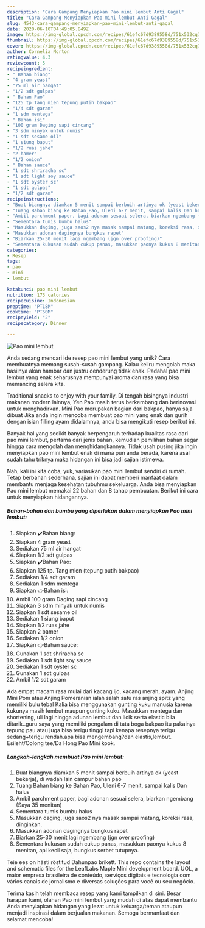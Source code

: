 ```yaml
---
description: "Cara Gampang Menyiapkan Pao mini lembut Anti Gagal"
title: "Cara Gampang Menyiapkan Pao mini lembut Anti Gagal"
slug: 4543-cara-gampang-menyiapkan-pao-mini-lembut-anti-gagal
date: 2020-06-10T04:49:05.849Z
image: https://img-global.cpcdn.com/recipes/61efc67d9389558d/751x532cq70/pao-mini-lembut-foto-resep-utama.jpg
thumbnail: https://img-global.cpcdn.com/recipes/61efc67d9389558d/751x532cq70/pao-mini-lembut-foto-resep-utama.jpg
cover: https://img-global.cpcdn.com/recipes/61efc67d9389558d/751x532cq70/pao-mini-lembut-foto-resep-utama.jpg
author: Cornelia Norton
ratingvalue: 4.3
reviewcount: 5
recipeingredient:
- " Bahan biang"
- "4 gram yeast"
- "75 ml air hangat"
- "1/2 sdt gulpas"
- " Bahan Pao"
- "125 tp Tang mien tepung putih bakpao"
- "1/4 sdt garam"
- "1 sdm mentega"
- " Bahan isi"
- "100 gram Daging sapi cincang"
- "3 sdm minyak untuk numis"
- "1 sdt sesame oil"
- "1 siung baput"
- "1/2 ruas jahe"
- "2 bamer"
- "1/2 onion"
- " Bahan sauce"
- "1 sdt shriracha sc"
- "1 sdt light soy sauce"
- "1 sdt oyster sc"
- "1 sdt gulpas"
- "1/2 sdt garam"
recipeinstructions:
- "Buat biangnya diamkan 5 menit sampai berbuih artinya ok (yeast bekerja), di wadah lain campur bahan pao"
- "Tuang Bahan biang ke Bahan Pao, Uleni 6-7 menit, sampai kalis Dan halus"
- "Ambil parchment paper, bagi adonan sesuai selera, biarkan ngembang (Saya 35 menitan)"
- "Sementara tumis bumbu halus"
- "Masukkan daging, juga saos2 nya masak sampai matang, koreksi rasa, dinginkan."
- "Masukkan adonan dagingnya bungkus rapet"
- "Biarkan 25-30 menit lagi ngembang (jgn over proofing)"
- "Sementara kukusan sudah cukup panas, masukkan paonya kukus 8 menitan, api kecil saja, bungkus serbet tutupnya."
categories:
- Resep
tags:
- pao
- mini
- lembut

katakunci: pao mini lembut 
nutrition: 173 calories
recipecuisine: Indonesian
preptime: "PT18M"
cooktime: "PT60M"
recipeyield: "2"
recipecategory: Dinner

---
```



![Pao mini lembut](https://img-global.cpcdn.com/recipes/61efc67d9389558d/751x532cq70/pao-mini-lembut-foto-resep-utama.jpg)

Anda sedang mencari ide resep pao mini lembut yang unik? Cara membuatnya memang susah-susah gampang. Kalau keliru mengolah maka hasilnya akan hambar dan justru cenderung tidak enak. Padahal pao mini lembut yang enak seharusnya mempunyai aroma dan rasa yang bisa memancing selera kita.

Traditional snacks to enjoy with your family. Di tengah bisingnya industri makanan modern lainnya, Yen Pao masih terus berkembang dan berinovasi untuk menghadirkan. Mini Pao merupakan bagian dari bakpao, hanya saja dibuat Jika anda ingin mencoba membuat pao mini yang enak dan gurih dengan isian filling ayam didalamnya, anda bisa mengikuti resep berikut ini.

Banyak hal yang sedikit banyak berpengaruh terhadap kualitas rasa dari pao mini lembut, pertama dari jenis bahan, kemudian pemilihan bahan segar hingga cara mengolah dan menghidangkannya. Tidak usah pusing jika ingin menyiapkan pao mini lembut enak di mana pun anda berada, karena asal sudah tahu triknya maka hidangan ini bisa jadi sajian istimewa.


Nah, kali ini kita coba, yuk, variasikan pao mini lembut sendiri di rumah. Tetap berbahan sederhana, sajian ini dapat memberi manfaat dalam membantu menjaga kesehatan tubuhmu sekeluarga. Anda bisa menyiapkan Pao mini lembut memakai 22 bahan dan 8 tahap pembuatan. Berikut ini cara untuk menyiapkan hidangannya.

<!--inarticleads1-->

##### Bahan-bahan dan bumbu yang diperlukan dalam menyiapkan Pao mini lembut:

1. Siapkan  ✔️Bahan biang:
1. Siapkan 4 gram yeast
1. Sediakan 75 ml air hangat
1. Siapkan 1/2 sdt gulpas
1. Siapkan  ✔️Bahan Pao:
1. Siapkan 125 tp. Tang mien (tepung putih bakpao)
1. Sediakan 1/4 sdt garam
1. Sediakan 1 sdm mentega
1. Siapkan  👉Bahan isi:
1. Ambil 100 gram Daging sapi cincang
1. Siapkan 3 sdm minyak untuk numis
1. Siapkan 1 sdt sesame oil
1. Sediakan 1 siung baput
1. Siapkan 1/2 ruas jahe
1. Siapkan 2 bamer
1. Sediakan 1/2 onion
1. Siapkan  👉Bahan sauce:
1. Gunakan 1 sdt shriracha sc
1. Sediakan 1 sdt light soy sauce
1. Sediakan 1 sdt oyster sc
1. Gunakan 1 sdt gulpas
1. Ambil 1/2 sdt garam


Ada empat macam rasa mulai dari kacang ijo, kacang merah, ayam. Anjing Mini Pom atau Anjing Pomeranian ialah salah satu ras anjing spitz yang memiliki bulu tebal Kalia bisa menggunakan gunting kuku manusia karena kukunya masih lembut maupun gunting kuku. Masukkan mentega dan shortening, uli lagi hingga adunan lembut dan licik serta elastic bila ditarik..guru saya yang memiliki pengalam di tata boga bakpao itu pakainya tepung pau atau juga bisa terigu tinggi tapi kenapa resepnya terigu sedang+terigu rendah.apa bisa mengembang?dan elastis,lembut. Esileht/Oolong tee/Da Hong Pao Mini kook. 

<!--inarticleads2-->

##### Langkah-langkah membuat Pao mini lembut:

1. Buat biangnya diamkan 5 menit sampai berbuih artinya ok (yeast bekerja), di wadah lain campur bahan pao
1. Tuang Bahan biang ke Bahan Pao, Uleni 6-7 menit, sampai kalis Dan halus
1. Ambil parchment paper, bagi adonan sesuai selera, biarkan ngembang (Saya 35 menitan)
1. Sementara tumis bumbu halus
1. Masukkan daging, juga saos2 nya masak sampai matang, koreksi rasa, dinginkan.
1. Masukkan adonan dagingnya bungkus rapet
1. Biarkan 25-30 menit lagi ngembang (jgn over proofing)
1. Sementara kukusan sudah cukup panas, masukkan paonya kukus 8 menitan, api kecil saja, bungkus serbet tutupnya.


Teie ees on hästi röstitud Dahunpao brikett. This repo contains the layout and schematic files for the LeafLabs Maple Mini development board. UOL, a maior empresa brasileira de conteúdo, serviços digitais e tecnologia com vários canais de jornalismo e diversas soluções para você ou seu negócio. 

Terima kasih telah membaca resep yang kami tampilkan di sini. Besar harapan kami, olahan Pao mini lembut yang mudah di atas dapat membantu Anda menyiapkan hidangan yang lezat untuk keluarga/teman ataupun menjadi inspirasi dalam berjualan makanan. Semoga bermanfaat dan selamat mencoba!
